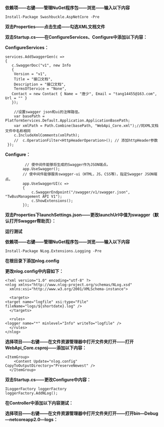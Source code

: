 



<!--添加Swagger 开始-->

**依赖项——右键——管理NuGet程序包——浏览——输入以下内容**

```
Install-Package Swashbuckle.AspNetCore -Pre
```



**双击Properties——点击生成——勾选XML文档文件**



**双击Startup.cs——在ConfigureServices、Configure中添加以下内容：**

**ConfigureServices：**

```
services.AddSwaggerGen(c =>
{
   c.SwaggerDoc("v1", new Info
   {
    Version = "v1",
    Title = "接口文档",
    Description = "接口文档",
    TermsOfService = "None",
   Contact = new Contact { Name = "唐少", Email = "tang14455@163.com", Url = "" }
   });

    //设置swagger json和ui的注释路径。
    var basePath = PlatformServices.Default.Application.ApplicationBasePath;
    var xmlPath = Path.Combine(basePath, "WebApi_Core.xml");//同XML文档文件中名称相同
    c.IncludeXmlComments(xmlPath);
    //  c.OperationFilter<HttpHeaderOperation>(); // 添加httpHeader参数
 });
```



**Configure：**

```
         // 使中间件能够将生成的Swagger作为JSON端点。
        app.UseSwagger();
        // 使中间件能够服务swagger-ui（HTML，JS，CSS等），指定Swagger JSON端点。
        app.UseSwaggerUI(c =>
        {
            c.SwaggerEndpoint("/swagger/v1/swagger.json", "TwBusManagement API V1");
            c.ShowExtensions();
        });
```



**双击Properties下launchSettings.json——更改launchUrl中值为swagger（默认打开Swagger帮助页）：**



**运行测试**



<!--添加Swagger 结束-->

<!--添加NLog 开始-->

**依赖项——右键——管理NuGet程序包——浏览——输入以下内容**

```
Install-Package NLog.Extensions.Logging -Pre
```



**在根目录下添加nlog.config**



**更改nlog.config中内容如下：**

```
<?xml version="1.0" encoding="utf-8" ?>
<nlog xmlns="http://www.nlog-project.org/schemas/NLog.xsd"
  xmlns:xsi="http://www.w3.org/2001/XMLSchema-instance">

  <targets>
<target name="logfile" xsi:type="File" fileName="logs/${shortdate}.log" />
  </targets>
  
  <rules>
<logger name="*" minlevel="Info" writeTo="logfile" />
  </rules>
</nlog>
```



**选择项目——右键——在文件资源管理器中打开文件夹打开——打开WebApi_Core.csproj——添加以下内容：**

```
<ItemGroup>
    <Content Update="nlog.config" CopyToOutputDirectory="PreserveNewest" />
  </ItemGroup>
```



**双击Startup.cs——更改Configure中内容：**

```
ILoggerFactory loggerFactory
loggerFactory.AddNLog();
```



**在Controller中添加以下内容测试：**





**选择项目——右键——在文件资源管理器中打开文件夹打开——打开bin—Debug—netcoreapp2.0—logs：**





<!--添加NLog 结束-->









































































